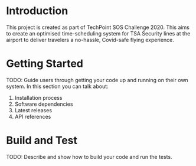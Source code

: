 # Introduction 
This project is created as part of TechPoint SOS Challenge 2020. This aims to create an optimised time-scheduling system for TSA Security lines at the airport to deliver travelers a no-hassle, Covid-safe flying experience.

# Getting Started
TODO: Guide users through getting your code up and running on their own system. In this section you can talk about:
1.	Installation process
2.	Software dependencies
3.	Latest releases
4.	API references

# Build and Test
TODO: Describe and show how to build your code and run the tests. 
